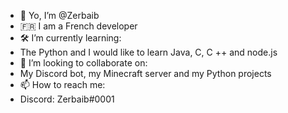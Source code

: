 - 👋 Yo, I’m @Zerbaib
- 🇫🇷 I am a French developer
- 🛠 I’m currently learning:
 - The Python and I would like to learn Java, C, C ++ and node.js
- 🤝 I’m looking to collaborate on:
 - My Discord bot, my Minecraft server and my Python projects
- 📫 How to reach me:
 - Discord: Zerbaib#0001

<!---
Zerbaib/Zerbaib is a ✨ special ✨ repository because its `README.md` (this file) appears on your GitHub profile.
You can click the Preview link to take a look at your changes.
--->
